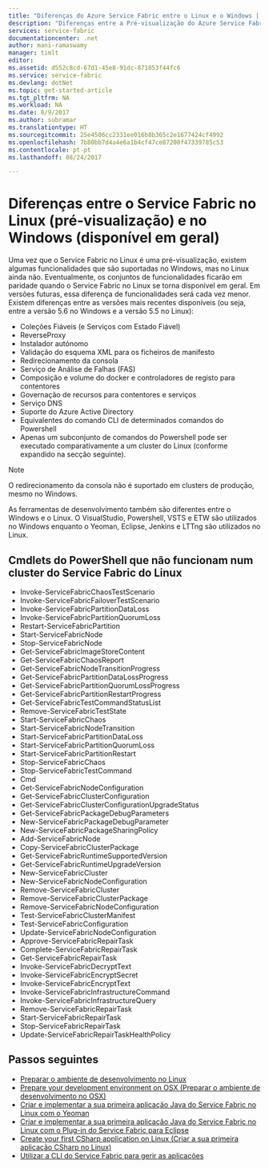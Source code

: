 ```yaml
---
title: "Diferenças do Azure Service Fabric entre o Linux e o Windows | Microsoft Docs"
description: "Diferenças entre a Pré-visualização do Azure Service Fabric no Linux e no Windows."
services: service-fabric
documentationcenter: .net
author: mani-ramaswamy
manager: timlt
editor: 
ms.assetid: d552c8cd-67d1-45e8-91dc-871853f44fc6
ms.service: service-fabric
ms.devlang: dotNet
ms.topic: get-started-article
ms.tgt_pltfrm: NA
ms.workload: NA
ms.date: 8/9/2017
ms.author: subramar
ms.translationtype: HT
ms.sourcegitcommit: 25e4506cc2331ee016b8b365c2e1677424cf4992
ms.openlocfilehash: 7b80bb7d4a4e6a1b4cf47ce87200f47339785c53
ms.contentlocale: pt-pt
ms.lasthandoff: 08/24/2017

---
```

# <a name="differences-between-service-fabric-on-linux-preview-and-windows-generally-available"></a>Diferenças entre o Service Fabric no Linux (pré-visualização) e no Windows (disponível em geral)

Uma vez que o Service Fabric no Linux é uma pré-visualização, existem algumas funcionalidades que são suportadas no Windows, mas no Linux ainda não. Eventualmente, os conjuntos de funcionalidades ficarão em paridade quando o Service Fabric no Linux se torna disponível em geral. Em versões futuras, essa diferença de funcionalidades será cada vez menor. Existem diferenças entre as versões mais recentes disponíveis (ou seja, entre a versão 5.6 no Windows e a versão 5.5 no Linux): 

* Coleções Fiáveis (e Serviços com Estado Fiável) 
* ReverseProxy 
* Instalador autónomo 
* Validação do esquema XML para os ficheiros de manifesto 
* Redirecionamento da consola 
* Serviço de Análise de Falhas (FAS)
* Composição e volume do docker e controladores de registo para contentores 
* Governação de recursos para contentores e serviços 
* Serviço DNS
* Suporte do Azure Active Directory
* Equivalentes do comando CLI de determinados comandos do Powershell 
* Apenas um subconjunto de comandos do Powershell pode ser executado comparativamente a um cluster do Linux (conforme expandido na secção seguinte).

>[!NOTE]
>O redirecionamento da consola não é suportado em clusters de produção, mesmo no Windows.

As ferramentas de desenvolvimento também são diferentes entre o Windows e o Linux. O VisualStudio, Powershell, VSTS e ETW são utilizados no Windows enquanto o Yeoman, Eclipse, Jenkins e LTTng são utilizados no Linux.

## <a name="powershell-cmdlets-that-do-not-work-against-a-linux-service-fabric-cluster"></a>Cmdlets do PowerShell que não funcionam num cluster do Service Fabric do Linux

* Invoke-ServiceFabricChaosTestScenario
* Invoke-ServiceFabricFailoverTestScenario
* Invoke-ServiceFabricPartitionDataLoss
* Invoke-ServiceFabricPartitionQuorumLoss
* Restart-ServiceFabricPartition
* Start-ServiceFabricNode
* Stop-ServiceFabricNode
* Get-ServiceFabricImageStoreContent
* Get-ServiceFabricChaosReport
* Get-ServiceFabricNodeTransitionProgress
* Get-ServiceFabricPartitionDataLossProgress
* Get-ServiceFabricPartitionQuorumLossProgress
* Get-ServiceFabricPartitionRestartProgress
* Get-ServiceFabricTestCommandStatusList
* Remove-ServiceFabricTestState
* Start-ServiceFabricChaos
* Start-ServiceFabricNodeTransition
* Start-ServiceFabricPartitionDataLoss
* Start-ServiceFabricPartitionQuorumLoss
* Start-ServiceFabricPartitionRestart
* Stop-ServiceFabricChaos
* Stop-ServiceFabricTestCommand
* Cmd
* Get-ServiceFabricNodeConfiguration
* Get-ServiceFabricClusterConfiguration
* Get-ServiceFabricClusterConfigurationUpgradeStatus
* Get-ServiceFabricPackageDebugParameters
* New-ServiceFabricPackageDebugParameter
* New-ServiceFabricPackageSharingPolicy
* Add-ServiceFabricNode
* Copy-ServiceFabricClusterPackage
* Get-ServiceFabricRuntimeSupportedVersion
* Get-ServiceFabricRuntimeUpgradeVersion
* New-ServiceFabricCluster
* New-ServiceFabricNodeConfiguration
* Remove-ServiceFabricCluster
* Remove-ServiceFabricClusterPackage
* Remove-ServiceFabricNodeConfiguration
* Test-ServiceFabricClusterManifest
* Test-ServiceFabricConfiguration
* Update-ServiceFabricNodeConfiguration
* Approve-ServiceFabricRepairTask
* Complete-ServiceFabricRepairTask
* Get-ServiceFabricRepairTask
* Invoke-ServiceFabricDecryptText
* Invoke-ServiceFabricEncryptSecret
* Invoke-ServiceFabricEncryptText
* Invoke-ServiceFabricInfrastructureCommand
* Invoke-ServiceFabricInfrastructureQuery
* Remove-ServiceFabricRepairTask
* Start-ServiceFabricRepairTask
* Stop-ServiceFabricRepairTask
* Update-ServiceFabricRepairTaskHealthPolicy



## <a name="next-steps"></a>Passos seguintes
* [Preparar o ambiente de desenvolvimento no Linux](service-fabric-get-started-linux.md)
* [Prepare your development environment on OSX (Preparar o ambiente de desenvolvimento no OSX)](service-fabric-get-started-mac.md)
* [Criar e implementar a sua primeira aplicação Java do Service Fabric no Linux com o Yeoman](service-fabric-create-your-first-linux-application-with-java.md)
* [Criar e implementar a sua primeira aplicação Java do Service Fabric no Linux com o Plug-in do Service Fabric para Eclipse](service-fabric-get-started-eclipse.md)
* [Create your first CSharp application on Linux (Criar a sua primeira aplicação CSharp no Linux)](service-fabric-create-your-first-linux-application-with-csharp.md)
* [Utilizar a CLI do Service Fabric para gerir as aplicações](service-fabric-application-lifecycle-sfctl.md)

